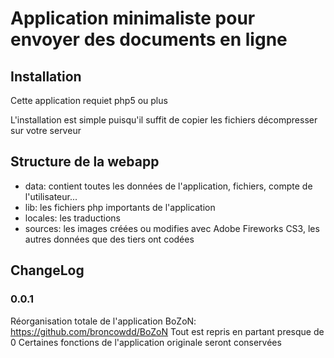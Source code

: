 # Application minimaliste pour envoyer des documents en ligne

## Installation

Cette application requiet php5 ou plus

L'installation est simple puisqu'il suffit de copier les fichiers décompresser sur votre serveur

## Structure de la webapp

- data: contient toutes les données de l'application, fichiers, compte de l'utilisateur...
- lib: les fichiers php importants de l'application
- locales: les traductions
- sources: les images créées ou modifies avec Adobe Fireworks CS3, les autres données que des tiers ont codées

## ChangeLog

### 0.0.1

Réorganisation totale de l'application BoZoN: https://github.com/broncowdd/BoZoN
Tout est repris en partant presque de 0
Certaines fonctions de l'application originale seront conservées
